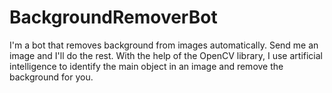 # BackgroundRemoverBot
I'm a bot that removes background from images automatically. Send me an image and I'll do the rest. With the help of the OpenCV library, I use artificial intelligence to identify the main object in an image and remove the background for you.
